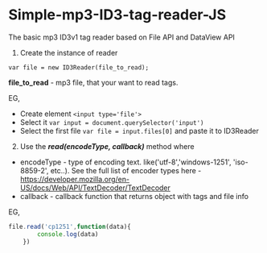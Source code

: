 # Simple-mp3-ID3-tag-reader-JS
The basic mp3 ID3v1 tag reader based on File API and DataView API


1. Create the instance of reader
```    
var file = new ID3Reader(file_to_read);
```
__file_to_read__ - mp3 file, that your want to read tags. 

EG, 
- Create element `<input type='file'>` 
- Select it ```var input = document.querySelector('input')```
- Select the first file ```var file = input.files[0]``` and paste it to ID3Reader

2. Use the *__read(encodeType, callback)__* method
where
- encodeType - type of encoding text. like('utf-8','windows-1251', 'iso-8859-2', etc..). See the full list of encoder types here - https://developer.mozilla.org/en-US/docs/Web/API/TextDecoder/TextDecoder 
- callback - callback function that returns object with tags and file info

EG,
```js
file.read('cp1251',function(data){
        console.log(data)
    })
```
